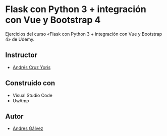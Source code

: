 # Flask con Python 3 + integración con Vue y Bootstrap 4
Ejercicios del curso «Flask con Python 3 + integración con Vue y Bootstrap 4» de Udemy.
## Instructor
* [Andrés Cruz Yoris](https://www.udemy.com/user/andrscruz4/)
## Construido con
* Visual Studio Code
* UwAmp
## Autor
* [Andres Gálvez](https://github.com/AndresSGalvezA)
